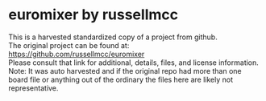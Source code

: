 
# euromixer by russellmcc  
This is a harvested standardized copy of a project from github.  
The original project can be found at:  
https://github.com/russellmcc/euromixer  
Please consult that link for additional, details, files, and license information.  
Note: It was auto harvested and if the original repo had more than one board file or anything out of the ordinary the files here are likely not representative.  
    